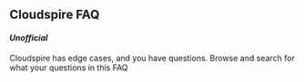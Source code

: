 ## Cloudspire FAQ

#### _Unofficial_

Cloudspire has edge cases, and you have questions. Browse and search for what your questions in this FAQ
